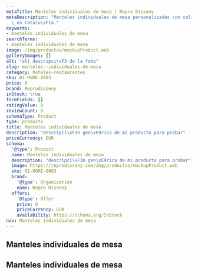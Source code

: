 ```yaml
---
metaTitle: Manteles individuales de mesa | Repro Disseny
metaDescription: "Manteles individuales de mesa personalizadas con calidad profesional\
  \ en Catalu\xF1a."
keywords:
- manteles individuales de mesa
searchTerms:
- manteles individuales de mesa
image: /img/productos/mockupProduct.web
galleryImages: []
alt: "alt descripci\xF3 de la foto"
slug: manteles--individuales-de-mesa
category: hoteles-restaurantes
sku: 01-HORE-0003
price: 0
brand: Reprodisseny
inStock: true
formFields: []
ratingValue: 0
reviewCount: 0
schemaType: Product
type: producto
title: Manteles individuales de mesa
description: "descripci\xF3n gen\xE9rica de mi producto para probar"
priceCurrency: EUR
schema:
  '@type': Product
  name: Manteles individuales de mesa
  description: "descripci\xF3n gen\xE9rica de mi producto para probar"
  image: https://reprodisseny.com/img/productos/mockupProduct.web
  sku: 01-HORE-0003
  brand:
    '@type': Organization
    name: Repro Disseny
  offers:
    '@type': Offer
    price: 0
    priceCurrency: EUR
    availability: https://schema.org/InStock
nav: Manteles individuales de mesa
---
```


## Manteles individuales de mesa

## Manteles individuales de mesa
